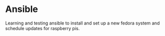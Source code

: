 # Ansible


Learning and testing ansible to install and set up a new fedora system and schedule updates for raspberry pis.
